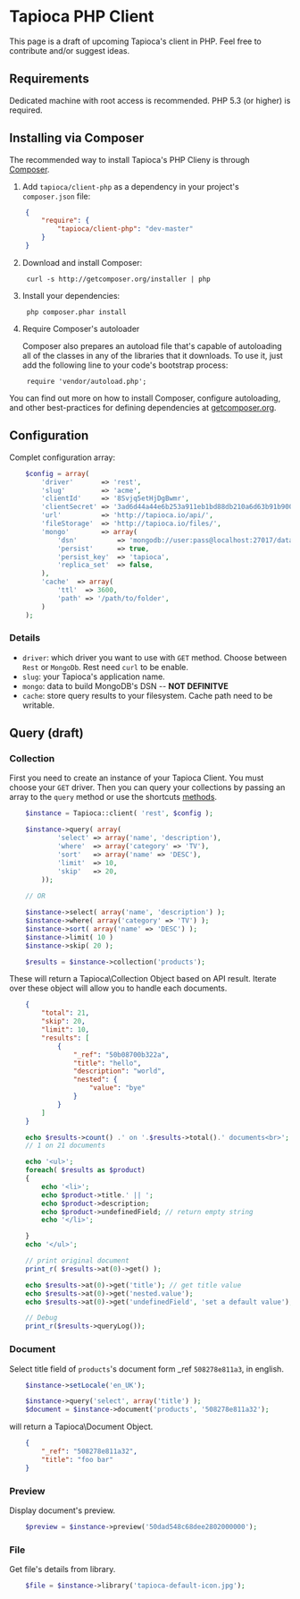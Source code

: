 # Tapioca PHP Client

This page is a draft of upcoming Tapioca's client in PHP. Feel free to contribute and/or suggest ideas.

## Requirements

Dedicated machine with root access is recommended. PHP 5.3 (or higher) is required.

## Installing via Composer

The recommended way to install Tapioca's PHP Clieny is through [Composer](http://getcomposer.org).

1. Add ``tapioca/client-php`` as a dependency in your project's ``composer.json`` file:

```json
    {
        "require": {
            "tapioca/client-php": "dev-master"
        }
    }
```


2. Download and install Composer:

        curl -s http://getcomposer.org/installer | php

3. Install your dependencies:

        php composer.phar install

4. Require Composer's autoloader

    Composer also prepares an autoload file that's capable of autoloading all of the classes in any of the libraries that it downloads. To use it, just add the following line to your code's bootstrap process:

        require 'vendor/autoload.php';

You can find out more on how to install Composer, configure autoloading, and other best-practices for defining dependencies at [getcomposer.org](http://getcomposer.org).


## Configuration

Complet configuration array:

```php
	$config = array(
		'driver'       => 'rest',
		'slug'         => 'acme',
        'clientId'     => '8Svjq5etHjDgBwmr',
        'clientSecret' => '3ad6d44a44e6b253a911eb1bd88db210a6d63b91b90036ffdf8bccb539c15d7e',
        'url'          => 'http://tapioca.io/api/',
        'fileStorage'  => 'http://tapioca.io/files/',
		'mongo'        => array(
            'dsn'          => 'mongodb://user:pass@localhost:27017/databaseName',
            'persist'      => true,
            'persist_key'  => 'tapioca',
            'replica_set'  => false,
		),
		'cache'  => array(
			'ttl'  => 3600,
			'path' => '/path/to/folder',
		)
	);
```

### Details

- `driver`: which driver you want to use with `GET` method. Choose between `Rest` or `MongoDb`. Rest need `curl` to be enable.
- `slug`: your Tapioca's application name. 
- `mongo`: data to build MongoDB's DSN -- __NOT DEFINITVE__
- `cache`: store query results to your filesystem. Cache path need to be writable.

## Query (draft)

### Collection

First you need to create an instance of your Tapioca Client. You must choose your `GET` driver. Then you can query your collections by passing an array to the `query` method or use the shortcuts [methods](#methods).

```php
	$instance = Tapioca::client( 'rest', $config );

	$instance->query( array(
			'select' => array('name', 'description'),
			'where'  => array('category' => 'TV'),
			'sort'   => array('name' => 'DESC'),
			'limit'  => 10,
			'skip'   => 20,
		));
	
	// OR

	$instance->select( array('name', 'description') );
	$instance->where( array('category' => 'TV') );
	$instance->sort( array('name' => 'DESC') );
	$instance->limit( 10 )
	$instance->skip( 20 );

	$results = $instance->collection('products');

```

These will return a Tapioca\Collection Object based on API result. 
Iterate over these object will allow you to handle each documents. 

```json
    {
        "total": 21,
        "skip": 20,
        "limit": 10,
        "results": [
            {
                "_ref": "50b08700b322a",
                "title": "hello",
                "description": "world",
                "nested": {
                    "value": "bye"
                }
            }
        ]
    }
```

```php
    echo $results->count() .' on '.$results->total().' documents<br>';
    // 1 on 21 documents

    echo '<ul>';
    foreach( $results as $product)
    {
        echo '<li>';
        echo $product->title.' || ';
        echo $product->description;
        echo $product->undefinedField; // return empty string
        echo '</li>';

    }
    echo '</ul>';

    // print original document
    print_r( $results->at(0)->get() ); 

    echo $results->at(0)->get('title'); // get title value
    echo $results->at(0)->get('nested.value');
    echo $results->at(0)->get('undefinedField', 'set a default value');

    // Debug 
    print_r($results->queryLog());
```

### Document

Select title field of `products`'s document form _ref `508278e811a3`, in english.

```php
    $instance->setLocale('en_UK');

    $instance->query('select', array('title') );
    $document = $instance->document('products', '508278e811a32');
```

will return a Tapioca\Document Object.

```json
	{
	    "_ref": "508278e811a32",
	    "title": "foo bar"
	}
```

### Preview

Display document's preview.

```php
	$preview = $instance->preview('50dad548c68dee2802000000');
```

### File

Get file's details from library.

```php
	$file = $instance->library('tapioca-default-icon.jpg');
```
